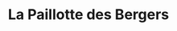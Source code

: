 ---
title: "La Paillotte des Bergers"
url: /joinville-le-pont/la-paillotte-des-bergers/
shop: fromage
---